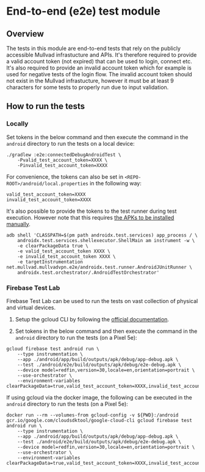 # End-to-end (e2e) test module
## Overview
The tests in this module are end-to-end tests that rely on the publicly accessible Mullvad infrastucture and APIs. It's therefore required to provide a valid account token (not expired) that can be used to login, connect etc. It's also required to provide an invalid account token which for example is used for negative tests of the login flow. The invalid account token should not exist in the Mullvad infrastucture, however it must be at least 9 characters for some tests to properly run due to input validation.

## How to run the tests
### Locally
Set tokens in the below command and then execute the command in the `android` directory to run the tests on a local device:
```
./gradlew :e2e:connectedDebugAndroidTest \
    -Pvalid_test_account_token=XXXX \
    -Pinvalid_test_account_token=XXXX
```

For convenience, the tokens can also be set in `<REPO-ROOT>/android/local.properties` in the following way:
```
valid_test_account_token=XXXX
invalid_test_account_token=XXXX
```

It's also possible to provide the tokens to the test runner during test execution. However note that this requires [the APKs to be installed manually](https://developer.android.com/training/testing/instrumented-tests/androidx-test-libraries/runner#architecture).
```
adb shell 'CLASSPATH=$(pm path androidx.test.services) app_process / \
    androidx.test.services.shellexecutor.ShellMain am instrument -w \
    -e clearPackageData true \
    -e valid_test_account_token XXXX \
    -e invalid_test_account_token XXXX \
    -e targetInstrumentation net.mullvad.mullvadvpn.e2e/androidx.test.runner.AndroidJUnitRunner \
    androidx.test.orchestrator/.AndroidTestOrchestrator'
```

### Firebase Test Lab
Firebase Test Lab can be used to run the tests on vast collection of physical and virtual devices.

1. Setup the gcloud CLI by following the [official documentation](https://firebase.google.com/docs/test-lab/android/command-line).

2. Set tokens in the below command and then execute the command in the `android` directory to run the tests (on a Pixel 5e):
```
gcloud firebase test android run \
    --type instrumentation \
    --app ./android/app/build/outputs/apk/debug/app-debug.apk \
    --test ./android/e2e/build/outputs/apk/debug/e2e-debug.apk \
    --device model=redfin,version=30,locale=en,orientation=portrait \
    --use-orchestrator \
    --environment-variables clearPackageData=true,valid_test_account_token=XXXX,invalid_test_account_token=XXXX
```

If using gcloud via the docker image, the following can be executed in the `android` directory to run the tests (on a Pixel 5e):
```
docker run --rm --volumes-from gcloud-config -v ${PWD}:/android gcr.io/google.com/cloudsdktool/google-cloud-cli gcloud firebase test android run \
    --type instrumentation \
    --app ./android/app/build/outputs/apk/debug/app-debug.apk \
    --test ./android/e2e/build/outputs/apk/debug/e2e-debug.apk \
    --device model=redfin,version=30,locale=en,orientation=portrait \
    --use-orchestrator \
    --environment-variables clearPackageData=true,valid_test_account_token=XXXX,invalid_test_account_token=XXXX
```
